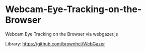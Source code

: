 # Webcam-Eye-Tracking-on-the-Browser
Webcam Eye Tracking on the Browser via webgazer.js

Library: https://github.com/brownhci/WebGazer
